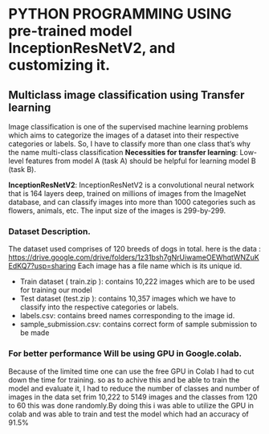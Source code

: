 # PYTHON PROGRAMMING USING pre-trained model **InceptionResNetV2**, and customizing it.
## Multiclass image classification using Transfer learning
Image classification is one of the supervised machine learning problems which aims to categorize the images of a dataset into their respective categories or labels.
So, I have to classify more than one class that’s why the name multi-class classification
**Necessities for transfer learning**: Low-level features from model A (task A) should be helpful for learning model B (task B).

**InceptionResNetV2**: InceptionResNetV2 is a convolutional neural network that is 164 layers deep, trained on millions of images from the ImageNet database, and can classify images into more than 1000 categories such as flowers, animals, etc. The input size of the images is 299-by-299.

### Dataset Description.
The dataset used comprises of 120 breeds of dogs in total. here is the data : https://drive.google.com/drive/folders/1z31bsh7gNrUiwameOEWhqtWNZuKEdKQ7?usp=sharing 
Each image has a file name which is its unique id.
  - Train dataset ( train.zip ): contains 10,222 images which are to be used for training our model
  - Test dataset (test.zip ): contains 10,357 images which we have to classify into the respective categories or labels.
  - labels.csv: contains breed names corresponding to the image id.
  - sample_submission.csv: contains correct form of sample submission to be made

### For better performance Will be using GPU in Google.colab.
Because of the limited time one can use the free GPU in Colab I had to cut down the time for training.
so as to achive this and be able to train the model and evaluate it, I had to reduce the number of classes and number of images in the data set frim  10,222 to  5149 images and the classes from 120 to 60 this was done randomly.By doing this i was able to utilize the GPU in colab and was able to train and test the model which had an accuracy of 91.5% 


